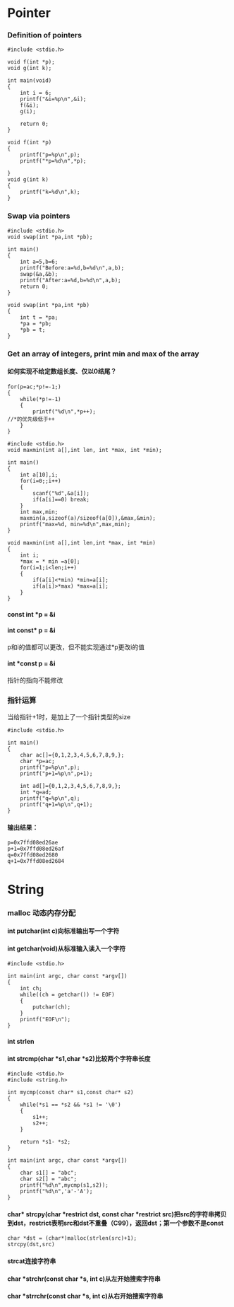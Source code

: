 Pointer
===

### Definition of pointers

```
#include <stdio.h>

void f(int *p);
void g(int k);

int main(void)
{
    int i = 6;
    printf("&i=%p\n",&i);
    f(&i);
    g(i);
    
    return 0;
}

void f(int *p)
{
    printf("p=%p\n",p);
    printf("*p=%d\n",*p);
    
}
void g(int k)
{
    printf("k=%d\n",k);
}
```

### Swap via pointers

```
#include <stdio.h>
void swap(int *pa,int *pb);

int main()
{
    int a=5,b=6;
    printf("Before:a=%d,b=%d\n",a,b);
    swap(&a,&b);
    printf("After:a=%d,b=%d\n",a,b);
    return 0;
}

void swap(int *pa,int *pb)
{
    int t = *pa;
    *pa = *pb;
    *pb = t;
}
```

### Get an array of integers, print min and max of the array

#### 如何实现不给定数组长度、仅以0结尾？
```
for(p=ac;*p!=-1;)
{
    while(*p!=-1)
    {
        printf("%d\n",*p++);
//*的优先级低于++
    }
}
```

```
#include <stdio.h>
void maxmin(int a[],int len, int *max, int *min);

int main()
{
    int a[10],i;
    for(i=0;;i++)
    {
        scanf("%d",&a[i]);
        if(a[i]==0) break;
    }
    int max,min;
    maxmin(a,sizeof(a)/sizeof(a[0]),&max,&min);
    printf("max=%d, min=%d\n",max,min);
}

void maxmin(int a[],int len,int *max, int *min)
{
    int i;
    *max = * min =a[0];
    for(i=1;i<len;i++)
    {
        if(a[i]<*min) *min=a[i];
        if(a[i]>*max) *max=a[i];
    }
}
```
#### const int *p = &i
#### int const* p = &i
p和i的值都可以更改，但不能实现通过*p更改i的值
#### int *const p = &i
指针的指向不能修改

### 指针运算
当给指针+1时，是加上了一个指针类型的size
```
#include <stdio.h>

int main()
{
    char ac[]={0,1,2,3,4,5,6,7,8,9,};
    char *p=ac;
    printf("p=%p\n",p);
    printf("p+1=%p\n",p+1);
    
    int ad[]={0,1,2,3,4,5,6,7,8,9,};
    int *q=ad;
    printf("q=%p\n",q);
    printf("q+1=%p\n",q+1);
}
```
#### 输出结果：
```
p=0x7ffd08ed26ae
p+1=0x7ffd08ed26af
q=0x7ffd08ed2680
q+1=0x7ffd08ed2684
```



String
===
### malloc 动态内存分配
#### int putchar(int c)向标准输出写一个字符
#### int getchar(void)从标准输入读入一个字符

```
#include <stdio.h>

int main(int argc, char const *argv[])
{
    int ch;
    while((ch = getchar()) != EOF)
    {
        putchar(ch);
    }
    printf("EOF\n");
}

```

#### int strlen

#### int strcmp(char *s1,char *s2)比较两个字符串长度

```
#include <stdio.h>
#include <string.h>

int mycmp(const char* s1,const char* s2)
{
    while(*s1 == *s2 && *s1 != '\0')
    {
        s1++;
        s2++;
    }
    
    return *s1- *s2;
}

int main(int argc, char const *argv[])
{
    char s1[] = "abc";
    char s2[] = "abc";
    printf("%d\n",mycmp(s1,s2));
    printf("%d\n",'a'-'A');
}
```

#### char* strcpy(char *restrict dst, const char *restrict src)把src的字符串拷贝到dst，restrict表明src和dst不重叠（C99），返回dst；第一个参数不是const
```
char *dst = (char*)malloc(strlen(src)+1);
strcpy(dst,src)
```

#### strcat连接字符串
#### char *strchr(const char *s, int c)从左开始搜索字符串
#### char *strrchr(const char *s, int c)从右开始搜索字符串




